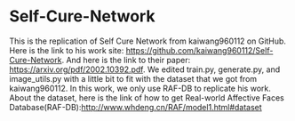 # Self-Cure-Network
This is the replication of Self Cure Network from kaiwang960112 on GitHub. 
Here is the link to his work site: https://github.com/kaiwang960112/Self-Cure-Network.
And here is the link to their paper: https://arxiv.org/pdf/2002.10392.pdf.
We edited train.py, generate.py, and image_utils.py with a little bit to fit with the dataset that we got from kaiwang960112. In this work, we only use RAF-DB to replicate his work.
About the dataset, here is the link of how to get Real-world Affective Faces Database(RAF-DB):http://www.whdeng.cn/RAF/model1.html#dataset 
